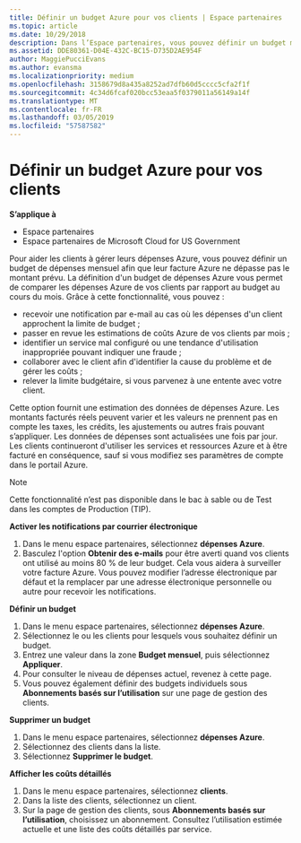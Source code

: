 ```yaml
---
title: Définir un budget Azure pour vos clients | Espace partenaires
ms.topic: article
ms.date: 10/29/2018
description: Dans l’Espace partenaires, vous pouvez définir un budget mensuel par client afin que leur facture Azure ne les surprenne pas à la fin du mois.
ms.assetid: DDE80361-D04E-432C-BC15-D735D2AE954F
author: MaggiePucciEvans
ms.author: evansma
ms.localizationpriority: medium
ms.openlocfilehash: 3158679d8a435a8252ad7dfb60d5cccc5cfa2f1f
ms.sourcegitcommit: 4c34d6fcaf020bcc53eaa5f0379011a56149a14f
ms.translationtype: MT
ms.contentlocale: fr-FR
ms.lasthandoff: 03/05/2019
ms.locfileid: "57587582"
---
```

# <a name="set-an-azure-spending-budget-for-your-customers"></a>Définir un budget Azure pour vos clients

**S’applique à**

-  Espace partenaires
-  Espace partenaires de Microsoft Cloud for US Government

Pour aider les clients à gérer leurs dépenses Azure, vous pouvez définir un budget de dépenses mensuel afin que leur facture Azure ne dépasse pas le montant prévu. La définition d'un budget de dépenses Azure vous permet de comparer les dépenses Azure de vos clients par rapport au budget au cours du mois. Grâce à cette fonctionnalité, vous pouvez : 

-   recevoir une notification par e-mail au cas où les dépenses d'un client approchent la limite de budget ;
-   passer en revue les estimations de coûts Azure de vos clients par mois ;
-   identifier un service mal configuré ou une tendance d'utilisation inappropriée pouvant indiquer une fraude ;
-   collaborer avec le client afin d'identifier la cause du problème et de gérer les coûts ;
-   relever la limite budgétaire, si vous parvenez à une entente avec votre client.

Cette option fournit une estimation des données de dépenses Azure. Les montants facturés réels peuvent varier et les valeurs ne prennent pas en compte les taxes, les crédits, les ajustements ou autres frais pouvant s’appliquer. Les données de dépenses sont actualisées une fois par jour. Les clients continueront d'utiliser les services et ressources Azure et à être facturé en conséquence, sauf si vous modifiez ses paramètres de compte dans le portail Azure. 

> [!NOTE]  
> Cette fonctionnalité n’est pas disponible dans le bac à sable ou de Test dans les comptes de Production (TIP).

**Activer les notifications par courrier électronique**
1.  Dans le menu espace partenaires, sélectionnez **dépenses Azure**.
2.  Basculez l'option **Obtenir des e-mails** pour être averti quand vos clients ont utilisé au moins 80 % de leur budget. Cela vous aidera à surveiller votre facture&nbsp;Azure. Vous pouvez modifier l’adresse électronique par défaut et la remplacer par une adresse électronique personnelle ou autre pour recevoir les notifications.

**Définir un budget**
1.  Dans le menu espace partenaires, sélectionnez **dépenses Azure**.
2.  Sélectionnez le ou les clients pour lesquels vous souhaitez définir un budget. 
3. Entrez une valeur dans la zone **Budget mensuel**, puis sélectionnez **Appliquer**.
4.  Pour consulter le niveau de dépenses actuel, revenez à cette page.
5.  Vous pouvez également définir des budgets individuels sous **Abonnements basés sur l’utilisation** sur une page de gestion des clients.

**Supprimer un budget**
1.  Dans le menu espace partenaires, sélectionnez **dépenses Azure**.
2.  Sélectionnez des clients dans la liste.
3.  Sélectionnez **Supprimer le budget**.

**Afficher les coûts détaillés**
1.  Dans le menu espace partenaires, sélectionnez **clients**.
2.  Dans la liste des clients, sélectionnez un client.
3.  Sur la page de gestion des clients, sous **Abonnements basés sur l’utilisation**, choisissez un abonnement. Consultez l’utilisation estimée actuelle et une liste des coûts détaillés par service.


 

 



